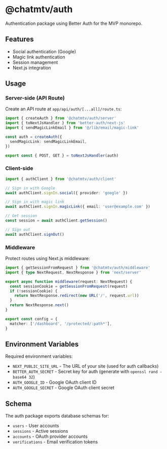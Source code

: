 # @chatmtv/auth

Authentication package using Better Auth for the MVP monorepo.

## Features

- Social authentication (Google)
- Magic link authentication
- Session management
- Next.js integration

## Usage

### Server-side (API Route)

Create an API route at `app/api/auth/[...all]/route.ts`:

```typescript
import { createAuth } from '@chatmtv/auth/server'
import { toNextJsHandler } from 'better-auth/next-js'
import { sendMagicLinkEmail } from '@/lib/email/magic-link'

const auth = createAuth({
  sendMagicLink: sendMagicLinkEmail,
})

export const { POST, GET } = toNextJsHandler(auth)
```

### Client-side

```typescript
import { authClient } from '@chatmtv/auth/client'

// Sign in with Google
await authClient.signIn.social({ provider: 'google' })

// Sign in with magic link
await authClient.signIn.magicLink({ email: 'user@example.com' })

// Get session
const session = await authClient.getSession()

// Sign out
await authClient.signOut()
```

### Middleware

Protect routes using Next.js middleware:

```typescript
import { getSessionFromRequest } from '@chatmtv/auth/middleware'
import { type NextRequest, NextResponse } from 'next/server'

export async function middleware(request: NextRequest) {
  const sessionCookie = getSessionFromRequest(request)
  if (!sessionCookie) {
    return NextResponse.redirect(new URL('/', request.url))
  }
  return NextResponse.next()
}

export const config = {
  matcher: ['/dashboard', '/protected/:path*'],
}
```

## Environment Variables

Required environment variables:

- `NEXT_PUBLIC_SITE_URL` - The URL of your site (used for auth callbacks)
- `BETTER_AUTH_SECRET` - Secret key for auth (generate with `openssl rand -base64 32`)
- `AUTH_GOOGLE_ID` - Google OAuth client ID
- `AUTH_GOOGLE_SECRET` - Google OAuth client secret

## Schema

The auth package exports database schemas for:
- `users` - User accounts
- `sessions` - Active sessions  
- `accounts` - OAuth provider accounts
- `verifications` - Email verification tokens
